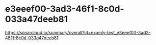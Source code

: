 # e3eeef00-3ad3-46f1-8c0d-033a47deeb81
https://sonarcloud.io/summary/overall?id=examly-test_e3eeef00-3ad3-46f1-8c0d-033a47deeb81
